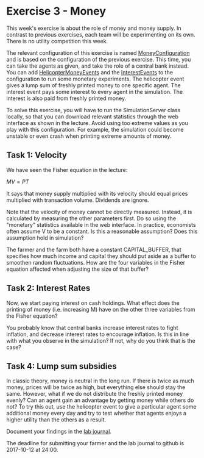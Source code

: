 # Exercise 3 - Money

This week's exercise is about the role of money and money supply. In contrast to previous exercises, each team will be experimenting on its own. There is no utility competition this week.

The relevant configuration of this exercise is named [MoneyConfiguration](../src/com.agentecon.exercise3.MoneyConfiguration.java) and is based on the configuration of the previous exercise. This time, you can take the agents as given, and take the role of a central bank instead. You can add [HelicopterMoneyEvents](../src/com.agentecon.exercise3.HelicopterMoneyEvent.java) and the [InterestEvents](../src/com.agentecon.exercise3.HelicopterMoneyEvent.java) to the configuration to run some monetary experiments. The helicopter event gives a lump sum of freshly printed money to one specific agent. The interest event pays some interest to every agent in the simulation. The interest is also paid from freshly printed money.

To solve this exercise, you will have to run the SimulationServer class locally, so that you can download relevant statistics through the web interface as shown in the lecture. Avoid using too extreme values as you play with this configuration. For example, the simulation could become unstable or even crash when printing extreme amounts of money.

## Task 1: Velocity

We have seen the Fisher equation in the lecture:

$MV = PT$ 

It says that money supply multiplied with its velocity should equal prices multiplied with transaction volume. Dividends are ignore.

Note that the velocity of money cannot be directly measured. Instead, it is calculated by measuring the other parameters first. Do so using the "monetary" statistics available in the web interface. In practice, economists often assume V to be a constant. Is this a reasonable assumption? Does this assumption hold in simulation?

The farmer and the farm both have a constant CAPITAL_BUFFER, that specifies how much income and capital they should put aside as a buffer to smoothen random fluctuations. How are the four variables in the Fisher equation affected when adjusting the size of that buffer?

## Task 2: Interest Rates

Now, we start paying interest on cash holdings. What effect does the printing of money (i.e. increasing M) have on the other three variables from the Fisher equation?

You probably know that central banks increase interest rates to fight inflation, and decrease interest rates to encourage inflation. Is this in line with what you observe in the simulation? If not, why do you think that is the case?

## Task 4: Lump sum subsidies

In classic theory, money is neutral in the long run. If there is twice as much money, prices will be twice as high, but everything else should stay the same. However, what if we do not distribute the freshly printed money evenly? Can an agent gain an advantage by getting money while others do not? To try this out, use the helicopter event to give a particular agent some additional money every day and try to test whether that agents enjoys a higher utility than the others as a result.

Document your findings in the [lab journal](exercise03-journal.md).

The deadline for submitting your farmer and the lab journal to github is 2017-10-12 at 24:00.
